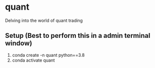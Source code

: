# quant
Delving into the world of quant trading


## Setup (Best to perform this in a admin terminal window)
1. conda create -n quant python==3.8
2. conda activate quant
